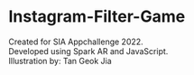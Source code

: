 # Instagram-Filter-Game
Created for SIA Appchallenge 2022. <br>
Developed using Spark AR and JavaScript.<br>
Illustration by: Tan Geok Jia
